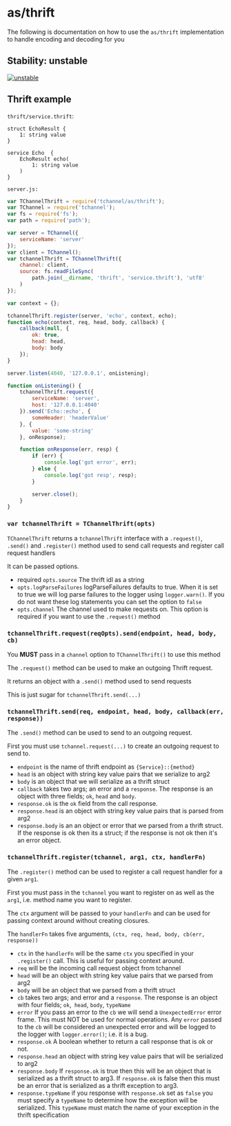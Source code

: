 # as/thrift

The following is documentation on how to use the `as/thrift` implementation
to handle encoding and decoding for you

## Stability: unstable

[![unstable](http://badges.github.io/stability-badges/dist/unstable.svg)](http://github.com/badges/stability-badges)

## Thrift example

`thrift/service.thrift`:

```thrift
struct EchoResult {
    1: string value
}

service Echo  {
    EchoResult echo(
        1: string value
    )
}
```

`server.js:`

```js
var TChannelThrift = require('tchannel/as/thrift');
var TChannel = require('tchannel');
var fs = require('fs');
var path = require('path');

var server = TChannel({
    serviceName: 'server'
});
var client = TChannel();
var tchannelThrift = TChannelThrift({
    channel: client,
    source: fs.readFileSync(
        path.join(__dirname, 'thrift', 'service.thrift'), 'utf8'
    )
});

var context = {};

tchannelThrift.register(server, 'echo', context, echo);
function echo(context, req, head, body, callback) {
    callback(null, {
        ok: true,
        head: head,
        body: body
    });
}

server.listen(4040, '127.0.0.1', onListening);

function onListening() {
    tchannelThrift.request({
        serviceName: 'server',
        host: '127.0.0.1:4040'
    }).send('Echo::echo', {
        someHeader: 'headerValue'
    }, {
        value: 'some-string'
    }, onResponse);

    function onResponse(err, resp) {
        if (err) {
            console.log('got error', err);
        } else {
            console.log('got resp', resp);
        }

        server.close();
    }
}
```

### `var tchannelThrift = TChannelThrift(opts)`

`TChannelThrift` returns a `tchannelThrift` interface with a 
`.request()`, `.send()` and `.register()` method used to 
send call requests and register call request handlers

It can be passed options.

 - required `opts.source` The thrift idl as a string
 - `opts.logParseFailures` logParseFailures defaults to true. When
    it is set to true we will log parse failures to the logger using
    `logger.warn()`. If you do not want these log statements you
    can set the option to `false`
 - `opts.channel` The channel used to make requests on. This
    option is required if you want to use the `.request()` method

### `tchannelThrift.request(reqOpts).send(endpoint, head, body, cb)`

You **MUST** pass in a `channel` option to `TChannelThrift()`
to use this method

The `.request()` method can be used to make an outgoing Thrift
request.

It returns an object with a `.send()` method used to send requests

This is just sugar for `tchannelThrift.send(...)`

### `tchannelThrift.send(req, endpoint, head, body, callback(err, response))`

The `.send()` method can be used to send to an outgoing request.

First you must use `tchannel.request(...)` to create an outgoing
request to send to.

 - `endpoint` is the name of thrift endpoint as `{Service}::{method}`
 - `head` is an object with string key value pairs that we serialize to arg2
 - `body` is an object that we will serialize as a thrift struct
 - `callback` takes two args; an error and a `response`. The response
    is an object with three fields; `ok`, `head` and `body`.
 - `response.ok` is the `ok` field from the call response.
 - `response.head` is an object with string key value pairs that is parsed from arg2
 - `response.body` is an an object or error that we parsed from a thrift struct. If the response is ok then its a struct; if the response is not
 ok then it's an error object.

### `tchannelThrift.register(tchannel, arg1, ctx, handlerFn)`

The `.register()` method can be used to register a call request
handler for a given `arg1`.

First you must pass in the `tchannel` you want to register on
as well as the `arg1`, i.e. method name you want to register.

The `ctx` argument will be passed to your `handlerFn` and can
be used for passing context around without creating closures.

The `handlerFn` takes five arguments, `(ctx, req, head, body, cb(err, response))`

 - `ctx` in the `handlerFn` will be the same `ctx` you specified
    in your `.register()` call. This is useful for passing context
    around.
 - `req` will be the incoming call request object from tchannel
 - `head` will be an object with string key value pairs that we parsed from arg2
 - `body` will be an object that we parsed from a thrift struct
 - `cb` takes two args; and error and a `response`. The response
    is an object with four fields; `ok`,` head`, `body`, `typeName`
 - `error` If you pass an error to the `cb` we will send a
    `UnexpectedError` error frame. This must NOT be used for normal
    operations. Any `error` passed to the `cb` will be considered
    an unexpected error and will be logged to the logger with
    `logger.error()`; i.e. it is a bug.
 - `response.ok` A boolean whether to return a call response that
    is ok or not.
 - `response.head` an object with string key value pairs that will be serialized to arg2
 - `response.body` If `response.ok` is true then this will be an 
    object that is serialized as a thrift struct to arg3.
    If `response.ok` is false then this must be an error that
    is serialized as a thrift exception to  arg3.
 - `response.typeName` if you response with `response.ok` set as
    `false` you must specify a `typeName` to determine how
    the exception will be serialized. This `typeName` must match
    the name of your exception in the thrift specification
